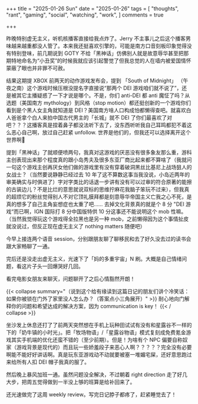 +++
title = "2025-01-26 Sun"
date = "2025-01-26"
tags = [
    "thoughts",
    "rant",
    "gaming",
    "social",
    "watching",
    "work",
]
comments = true

+++

昨晚特别虚无主义，听机核播客直接给我点炸了。Jerry 不主事儿之后这个播客男味越来越重都没人管了。本来我还挺喜欢引擎的，可能是南方口音刻板印象觉得没有特别登味，前几期说到 GOTY 不给「黑神话」仿佛别人就是故意辱华甚至把那期特地命名为“小丑奖”的时候我就应该引起警觉了但我总觉的人在墙内被爱国情怀蒙蔽了眼也并非罪不可赦。

结果这期提 XBOX 前两天的动作游戏发布会，提到 「South of Midnight」 （午夜之南）这个游戏时候压根没提名字直接说“那两个 DEI 游戏咱们就不说了”，还是被其它主播疑惑了一下才说是哪个。不是，你们 anti-DEI 都 anti 魔怔了吗？从选题（美国南方 mythology）到风格（stop motion）都还挺创新的一个游戏你们看到是个黑人女主角就知道是 DEI？美国南方啥人口构成怕都懒得查吧。就喜欢白人爸爸拿个白人来拍中国古代男主的「长城」就不 DEI 了你们最喜欢了对吧？？？这播客真是捏着鼻子都没法听下去了，没东西听听我自己耳鸣都犯不着这么恶心自己啊，放过自己赶紧 unfollow. 世界是他们的，但我还可以选择离开这个世界啊🤷

提到「黑神话」了就顺便喷两句，我真对这游戏的厌恶没有很多象友那么重，游科主创表现出来那个程度真的跟小岛秀夫及很多东亚厂商比起来都不算啥了（我就问一句这个游戏主创再厌女他们做的游戏里有没有穿着破洞黑丝比基尼上战场狙人的女战士？（当然要说静静已经过去 10 年了这不算数这事当我没说，小岛近两年的审美确实与时俱进了）字对字类比的话退一步讲有没有可以过审的符合原著的能擦的古装边儿？不是比烂的意思就说双标的思维拧麻花我脑子笨玩不过来），但我真的超烦它的粉丝觉得别人不对它顶礼膜拜都是刻意辱华帝国主义亡我之心不死，是真的想多了自己主角妄想症也太重了吧…… 去掉文化背景真的就是个 8 分 "DEI 游戏“而已啊，IGN 国际打 8 分中国版特供 10 分这事还不能说明这个 mob 性嘛。（当然我觉得玩这个游戏得全拉黑也是另一种 mob，之前懒得因为这个事情扯皮就没说过，但反正现在虚无主义了 nothing matters 随便吧）

今早上接连两个语音 session，分别跟朋友聊了聊移民和去了好久没去过的读书会跟大家畅聊了一通。

完后还是没走出虚无主义，光速下了「妈的多重宇宙」N 刷。大概是自己情绪问题，看这片子头一回爆哭好几回。

看完电影女朋友来聊天，问题聊开了之后心情豁然开朗！

{{< collapse summary="（说到这个给有缘读到这篇日记的朋友们讲个冷笑话：如果你被锁在门外了家里没人怎么办？（答案点小三角展开）" >}}
耐心地向门解释你的问题和希望达成的解决方案，因为 communication is key！
{{< / collapse >}}

坐沙发上休息还打了了前两天突然想在手机上玩种田试试有没有和星露谷不一样的下的「奶牛镇的小时光」。把「牧场物语」/「星露谷物语」模式复刻成免费氪金游戏其实手机端的优化还蛮不错的（至少前期）。但是！为啥有个 NPC 偏要自称奴家（游戏背景是现代的）而且玩一些娇羞段子来恶心人啊？？？？？完全没有必要啊能不能好好讲话啊。真是玩东亚游戏动不动就要被塞一堆媚宅屎，还好意思跑过来给所有人扣 DEI 帽子我真的服了。

然后晚上暴风加班一通。虽然问题没全解决，不过朝着 right direction 走了好几大步，把周五觉得做到一半没上够的班算是给补回来了。

还光速做完了这周 weekly review。写完日记脖子都疼了，赶紧睡觉去了！